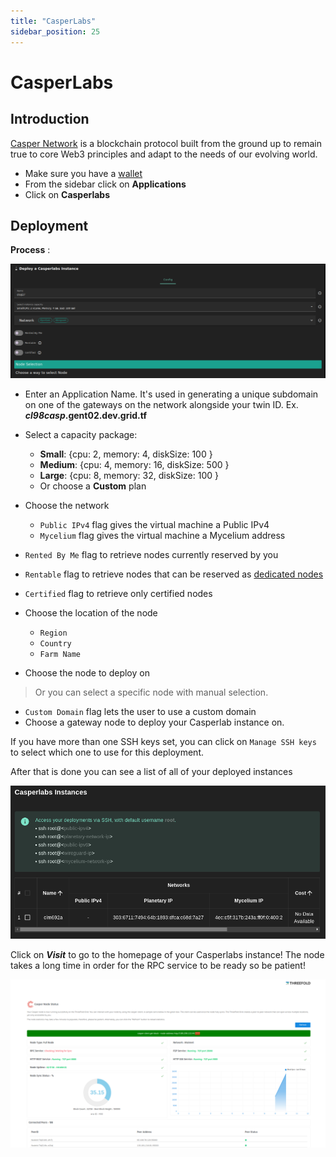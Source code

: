 ```yaml
---
title: "CasperLabs"
sidebar_position: 25
---
```


<h1> CasperLabs </h1>

## Introduction

[Casper Network](https://casperlabs.io/) is a blockchain protocol built from the ground up to remain true to core Web3 principles and adapt to the needs of our evolving world.

- Make sure you have a [wallet](../wallet_connector.md)
- From the sidebar click on **Applications**
- Click on **Casperlabs**

## Deployment

__Process__ :

![](./img/solutions_casperlabs.png)

- Enter an Application Name. It's used in generating a unique subdomain on one of the gateways on the network alongside your twin ID. Ex. ***cl98casp*.gent02.dev.grid.tf**

- Select a capacity package:
    - **Small**: {cpu: 2, memory: 4, diskSize: 100 }
    - **Medium**: {cpu: 4, memory: 16, diskSize: 500 }
    - **Large**: {cpu: 8, memory: 32, diskSize: 100 }
    - Or choose a **Custom** plan
- Choose the network
   - `Public IPv4` flag gives the virtual machine a Public IPv4
   - `Mycelium` flag gives the virtual machine a Mycelium address

- `Rented By Me` flag to retrieve nodes currently reserved by you
- `Rentable` flag to retrieve nodes that can be reserved as [dedicated nodes](../deploy/node_finder.md#dedicated-nodes)
- `Certified` flag to retrieve only certified nodes 
- Choose the location of the node
   - `Region`
   - `Country`
   - `Farm Name`
- Choose the node to deploy on 
> Or you can select a specific node with manual selection.
- `Custom Domain` flag lets the user to use a custom domain
- Choose a gateway node to deploy your Casperlab instance on.

If you have more than one SSH keys set, you can click on `Manage SSH keys` to select which one to use for this deployment.

After that is done you can see a list of all of your deployed instances

![](./img/casper4.png)

Click on ***Visit*** to go to the homepage of your Casperlabs instance! The node takes a long time in order for the RPC service to be ready so be patient!

![](./img/casper5.png)